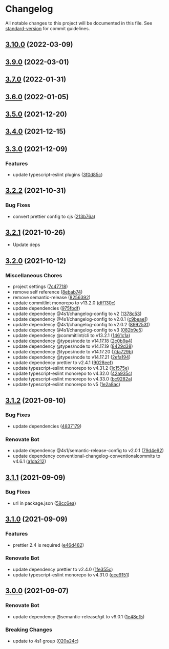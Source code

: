 # Changelog

All notable changes to this project will be documented in this file. See [standard-version](https://github.com/conventional-changelog/standard-version) for commit guidelines.

## [3.10.0](https://gitlab.com/4s1/eslint-config/compare/v3.9.0...v3.10.0) (2022-03-09)

## [3.9.0](https://gitlab.com/4s1/eslint-config/compare/v3.7.0...v3.9.0) (2022-03-01)

## [3.7.0](https://gitlab.com/4s1/eslint-config/compare/v3.6.0...v3.7.0) (2022-01-31)

## [3.6.0](https://gitlab.com/4s1/eslint-config/compare/v3.5.0...v3.6.0) (2022-01-05)

## [3.5.0](https://gitlab.com/4s1/eslint-config/compare/v3.4.0...v3.5.0) (2021-12-20)

## [3.4.0](https://gitlab.com/4s1/eslint-config/compare/v3.3.0...v3.4.0) (2021-12-15)

## [3.3.0](https://gitlab.com/4s1/eslint-config/compare/v3.2.2...v3.3.0) (2021-12-09)


### Features

* update typescript-eslint plugins ([3f0d85c](https://gitlab.com/4s1/eslint-config/commit/3f0d85c7f3ba9253251f2469d3ced9dc0c297791))

## [3.2.2](https://gitlab.com/4s1/eslint-config/compare/v3.2.1...v3.2.2) (2021-10-31)


### Bug Fixes

* convert prettier config to cjs ([213b76a](https://gitlab.com/4s1/eslint-config/commit/213b76ab7259e56ab28c64f394c2bbc1b807dcda))

## [3.2.1](https://gitlab.com/4s1/eslint-config/compare/v3.2.0...v3.2.1) (2021-10-26)

* Update deps

## [3.2.0](https://gitlab.com/4s1/eslint-config/compare/v3.1.2...v3.2.0) (2021-10-12)


### Miscellaneous Chores

* project settings ([7c47718](https://gitlab.com/4s1/eslint-config/commit/7c477186c86f078f7e7161b19a985a7cf5d70796))
* remove self reference ([8ebab74](https://gitlab.com/4s1/eslint-config/commit/8ebab7469d2817426556d365bf85d1ba07a2bb46))
* remove semantic-release ([8256392](https://gitlab.com/4s1/eslint-config/commit/82563928e70fad2a5c5185867d0b5268e51453a1))
* update commitlint monorepo to v13.2.0 ([dff130c](https://gitlab.com/4s1/eslint-config/commit/dff130cc566ff059d3ac931dac7411742db518ba))
* update dependencies ([975fbdf](https://gitlab.com/4s1/eslint-config/commit/975fbdfc90189076dde8d9eb43b1549bb6e1b655))
* update dependency @4s1/changelog-config to v2 ([1378c53](https://gitlab.com/4s1/eslint-config/commit/1378c53d0c426a7e69449d510cba2574db2c5e81))
* update dependency @4s1/changelog-config to v2.0.1 ([c9beae1](https://gitlab.com/4s1/eslint-config/commit/c9beae179ac9b73ede61e94daf2a4ea7d58462a6))
* update dependency @4s1/changelog-config to v2.0.2 ([8992531](https://gitlab.com/4s1/eslint-config/commit/89925319f32798c7519bc1e7cf0c0e528a0411b3))
* update dependency @4s1/changelog-config to v3 ([082b9e5](https://gitlab.com/4s1/eslint-config/commit/082b9e5376fecfd42dc4f5067908684c8cb331db))
* update dependency @commitlint/cli to v13.2.1 ([1461c1a](https://gitlab.com/4s1/eslint-config/commit/1461c1a8bc9d2c56ed1345273cbd5771fc083d24))
* update dependency @types/node to v14.17.18 ([2c0b9a4](https://gitlab.com/4s1/eslint-config/commit/2c0b9a4d45009bee6835a96ec28f021b26c1338e))
* update dependency @types/node to v14.17.19 ([8429d38](https://gitlab.com/4s1/eslint-config/commit/8429d382fbf5d0990009b157a339da459955891e))
* update dependency @types/node to v14.17.20 ([7da729b](https://gitlab.com/4s1/eslint-config/commit/7da729bf0c8f2b85ed493533fe830a6fc1f88f64))
* update dependency @types/node to v14.17.21 ([2efa194](https://gitlab.com/4s1/eslint-config/commit/2efa194d0723ce6225607506c3e94a3fa7403529))
* update dependency prettier to v2.4.1 ([9028eef](https://gitlab.com/4s1/eslint-config/commit/9028eef6888594241422512138c93059ea51d491))
* update typescript-eslint monorepo to v4.31.2 ([1c1575e](https://gitlab.com/4s1/eslint-config/commit/1c1575e113f833ec453ddcf6cc8a893758d68554))
* update typescript-eslint monorepo to v4.32.0 ([42a935c](https://gitlab.com/4s1/eslint-config/commit/42a935c2f9251810caf58c15bf8123fa5e32da27))
* update typescript-eslint monorepo to v4.33.0 ([bc9282a](https://gitlab.com/4s1/eslint-config/commit/bc9282a02614f37a1fca20cf81efd8250df68836))
* update typescript-eslint monorepo to v5 ([1e2a8ac](https://gitlab.com/4s1/eslint-config/commit/1e2a8ac106c2466d9071e7304072a85d3d2fe0f6))

## [3.1.2](https://gitlab.com/4s1/eslint-config/compare/v3.1.1...v3.1.2) (2021-09-10)


### Bug Fixes

* update dependencies ([4837179](https://gitlab.com/4s1/eslint-config/commit/48371794c979af05bd7af3d98750800571926cc7))


### Renovate Bot

* update dependency @4s1/semantic-release-config to v2.0.1 ([79d4e92](https://gitlab.com/4s1/eslint-config/commit/79d4e9236b93cd66ee8dca948d75b86358be6c32))
* update dependency conventional-changelog-conventionalcommits to v4.6.1 ([a1da212](https://gitlab.com/4s1/eslint-config/commit/a1da21238c31ad9b76584f83acdb48a6d017a54d))

## [3.1.1](https://gitlab.com/4s1/eslint-config/compare/v3.1.0...v3.1.1) (2021-09-09)


### Bug Fixes

* url in package.json ([58cc6ea](https://gitlab.com/4s1/eslint-config/commit/58cc6ea368a61aa017b88ee83793468f84f19ea6))

## [3.1.0](https://gitlab.com/4s1/eslint-config/compare/v3.0.0...v3.1.0) (2021-09-09)


### Features

* prettier 2.4 is required ([e46d482](https://gitlab.com/4s1/eslint-config/commit/e46d482cb6f59c3e80cd9ad72ce72aa958207a35))


### Renovate Bot

* update dependency prettier to v2.4.0 ([1fe355c](https://gitlab.com/4s1/eslint-config/commit/1fe355c936179edc26147bb76891c8c7e5c5dcea))
* update typescript-eslint monorepo to v4.31.0 ([ece9151](https://gitlab.com/4s1/eslint-config/commit/ece915169ec600c9c143567829c463a1e1312c15))

## [3.0.0](https://gitlab.com/4s1/eslint-config/compare/v2.2.0...v3.0.0) (2021-09-07)


### Renovate Bot

* update dependency @semantic-release/git to v9.0.1 ([1e48ef5](https://gitlab.com/4s1/eslint-config/commit/1e48ef510ce6e95decf9834c087328e8afa23d6e))


### Breaking Changes

* update to 4s1 group ([020a24c](https://gitlab.com/4s1/eslint-config/commit/020a24c2aa482e9e8b233cdfc75f9fd5b5f7f3b9))
